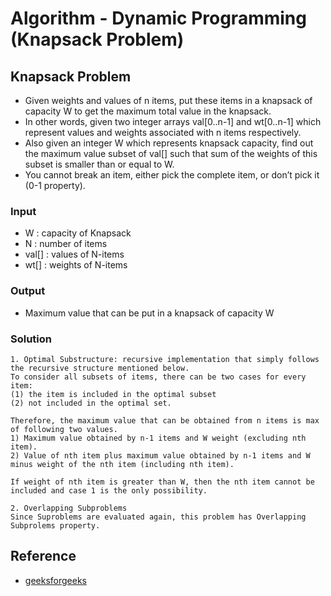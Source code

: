 # Algorithm - Dynamic Programming (Knapsack Problem)

## Knapsack Problem
- Given weights and values of n items, put these items in a knapsack of capacity W to get the maximum total value in the knapsack. 
- In other words, given two integer arrays val[0..n-1] and wt[0..n-1] which represent values and weights associated with n items respectively. 
- Also given an integer W which represents knapsack capacity, find out the maximum value subset of val[] such that sum of the weights of this subset is smaller than or equal to W. 
- You cannot break an item, either pick the complete item, or don’t pick it (0-1 property).

### Input
- W : capacity of Knapsack
- N : number of items
- val[] : values of N-items
- wt[]  : weights of N-items

### Output
- Maximum value that can be put in a knapsack of capacity W

### Solution
```shell
1. Optimal Substructure: recursive implementation that simply follows the recursive structure mentioned below.
To consider all subsets of items, there can be two cases for every item: 
(1) the item is included in the optimal subset 
(2) not included in the optimal set.

Therefore, the maximum value that can be obtained from n items is max of following two values.
1) Maximum value obtained by n-1 items and W weight (excluding nth item).
2) Value of nth item plus maximum value obtained by n-1 items and W minus weight of the nth item (including nth item).

If weight of nth item is greater than W, then the nth item cannot be included and case 1 is the only possibility.

2. Overlapping Subproblems
Since Suproblems are evaluated again, this problem has Overlapping Subprolems property.
```

## Reference
* [geeksforgeeks](http://www.geeksforgeeks.org/dynamic-programming-set-10-0-1-knapsack-problem/)